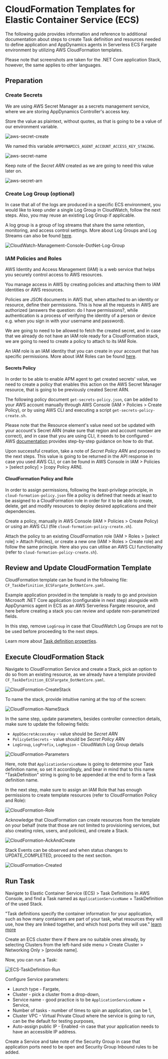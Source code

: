 # CloudFormation Templates for Elastic Container Service (ECS)

The following guide provides information and reference to additional documentation about steps to create Task definition and resources needed to define application and AppDynamics agents in Serverless ECS Fargate environment by utilizing AWS CloudFormation templates.

Please note that screenshots are taken for the .NET Core application Stack, however, the same applies to other languages.

## Preparation

### Create Secrets

We are using AWS Secret Manager as a secrets management service, where we are storing AppDynamics Controller's access key.

Store the value as plaintext, without quotes, as that is going to be a value of our environment variable.

![aws-secret-create](https://user-images.githubusercontent.com/23483887/101659141-a294aa00-3a3d-11eb-8890-45de5af81174.png)

We named this variable `APPDYNAMICS_AGENT_ACCOUNT_ACCESS_KEY_STAGING`.

![aws-secret-name](https://user-images.githubusercontent.com/23483887/101659151-a45e6d80-3a3d-11eb-8e3f-054e94dd124e.png)

Keep note of the *Secret ARN* created as we are going to need this value later on.

![aws-secret-arn](https://user-images.githubusercontent.com/23483887/101660379-04094880-3a3f-11eb-9318-21cbfa9edb5f.png)

### Create Log Group (optional)

In case that all of the logs are produced in a specific ECS environment, you would like to keep under a single Log Group in CloudWatch, follow the next steps. Also, you may reuse an existing Log Group if applicable.

A log group is a group of log streams that share the same retention, monitoring, and access control settings. More about Log Groups and Log Streams can also be found [here](https://docs.aws.amazon.com/AmazonCloudWatch/latest/logs/Working-with-log-groups-and-streams.html).

![CloudWatch-Management-Console-DotNet-Log-Group](https://user-images.githubusercontent.com/23483887/101661164-dffa3700-3a3f-11eb-85b7-31e30e528b9d.png)

### IAM Policies and Roles

AWS Identity and Access Management (IAM) is a web service that helps you securely control access to AWS resources.

You manage access in AWS by creating policies and attaching them to IAM identities or AWS resources. 

Policies are JSON documents in AWS that, when attached to an identity or resource, define their permissions. This is how all the requests in AWS are authorized (answers the question: do I have permissions?, while authentication is a process of verifying the identity of a person or device e.g. when you sign in with your username and password).

We are going to need to be allowed to fetch the created secret, and in case that we already do not have an IAM role ready for a CloudFormation stack, we are going to need to create a policy to attach to its IAM Role. 

An IAM role is an IAM identity that you can create in your account that has specific permissions. More about IAM Roles can be found [here](https://docs.aws.amazon.com/IAM/latest/UserGuide/id_roles.html).

#### Secrets Policy

In order to be able to enable APM agent to get created secrets' value, we need to create a policy that enables this action on the AWS Secret Manager resource, that is going to be previously created Secret ARN.

The following policy document `get-secrets-policy.json`, can be added to your AWS account manually through AWS Console (IAM > Policies > Create Policy), or by using AWS CLI and executing a script `get-secrets-policy-create.sh`.

Please note that the Resource element's value need sot be updated with your account's Secret ARN (make sure that region and account number are correct), and in case that you are using CLI, it needs to be configured - AWS [documentation](https://docs.aws.amazon.com/cli/latest/userguide/install-cliv2.html) provides step-by-step guidance on how to do that.

Upon successful creation, take a note of *Secret Policy ARN* and proceed to the next steps. This value is going to be returned in the API response in case you used AWS CLI, or can be found in AWS Console in IAM > Policies > [select policy] > [copy Policy ARN].

#### CloudFormation Policy and Role

In order to assign permissions, following the least-privilege principle, in `cloud-formation-policy.json` file a policy is defined that needs at least to be assigned to a CloudFormation role in order for it to be able to create, delete, get and modify resources to deploy desired applications and their dependencies.

Create a policy, manually in AWS Console (IAM > Policies > Create Policy) or using an AWS CLI (file `cloud-formation-policy-create.sh`).

Attach the policy to an existing CloudFormation role (IAM > Roles > [select role] > Attach Policies), or create a new one (IAM > Roles > Create role) and follow the same principle. Here also you can utilise an AWS CLI functionality (refer to `cloud-formation-policy-create.sh`).

## Review and Update CloudFormation Template

CloudFormation template can be found in the following file: `CF_TaskDefinition_ECSFargate_DotNetCore.yaml`.

Example application provided in the template is ready to go and provision Microsoft .NET Core application (configurable in next step) alongside with AppDynamics agent in ECS as an AWS Serverless Fargate resource, and here before creating a stack you can review and update non-parametrized fields.

In this step, remove `LogGroup` in case that CloudWatch Log Groups are not to be used before proceeding to the next steps.

Learn more about [Task definition properties](https://docs.aws.amazon.com/AWSCloudFormation/latest/UserGuide/aws-resource-ecs-taskdefinition.html).

## Execute CloudFormation Stack 

Navigate to CloudFormation Service and create a Stack, pick an option to do so from an existing resource, as we already have a template provided `CF_TaskDefinition_ECSFargate_DotNetCore.yaml`.

![CloudFormation-CreateStack](https://user-images.githubusercontent.com/23483887/101669603-1341c380-3a4a-11eb-947c-4c540032391e.png)

To name the stack, provide intuitive naming at the top of the screen:

![CloudFormation-NameStack](https://user-images.githubusercontent.com/23483887/101670344-f1950c00-3a4a-11eb-9213-9780fdb39454.png)

In the same step, update parameters, besides controller connection details, make sure to update the following fields:
- `AppDSecretAccessKey` - value should be *Secret ARN* 
- `PolicyGetSecrets` - value should be *Secret Policy ARN*
- `LogGroup`, `LogPrefix`, `LogRegion` - CloudWatch Log Group details

![CloudFormation-Parameters](https://user-images.githubusercontent.com/23483887/101676355-f8c01800-3a52-11eb-84f9-07ba9a91c999.png)

Here, note that `ApplicationServiceName` is going to determine your Task definition name, so set it accordingly, and bear in mind that to this name "TaskDefinition" string is going to be appended at the end to form a Task definition name.

In the next step, make sure to assign an IAM Role that has enough permissions to create template resources (refer to CloudFormation Policy and Role):

![CloudFormation-Role](https://user-images.githubusercontent.com/23483887/101676585-43da2b00-3a53-11eb-8449-65964d507dd3.png)

Acknowledge that CloudFormation can create resources from the template on your behalf (note that those are not limited to provisioning services, but also creating roles, users, and policies), and create a Stack.

![CloudFormation-AckAndCreate](https://user-images.githubusercontent.com/23483887/101676206-c6161f80-3a52-11eb-9443-5617175429d5.png)

Stack Events can be observed and when status changes to UPDATE_COMPLETED, proceed to the next section.

![CloudFormation-Created](https://user-images.githubusercontent.com/23483887/101676729-771cba00-3a53-11eb-83e2-4150293adc32.png)

## Run Task

Navigate to Elastic Container Service (ECS) > Task Definitions in AWS Console, and find a Task named as `ApplicationServiceName` + TaskDefinition of the used Stack. 

"Task definitions specify the container information for your application, such as how many containers are part of your task, what resources they will use, how they are linked together, and which host ports they will use." [learn more](https://docs.aws.amazon.com/AmazonECS/latest/developerguide/task_definitions.html)

Create an ECS cluster there if there are no suitable ones already, by selecting Clusters from the left-hand side menu > Create Cluster > Networking Only > [provide name].

Now, you can run a Task:

![ECS-TaskDefinition-Run](https://user-images.githubusercontent.com/23483887/101673199-c7454d80-3a4e-11eb-8553-931439a2a15e.png)

Configure Service parameters:
- Launch type - Fargate,
- Cluster - pick a cluster from a drop-down,
- Service name - good practice is to be `ApplicationServiceName` + Service,
- Number of tasks - number of times to spin an application, can be 1,
- Cluster VPC - Virtual Private Cloud where the service is going to run, can be the default for testing purposes,
- Auto-assign public IP - Enabled -in case that your application needs to have an accessible IP address.

Create a Service and take note of the Security Group in case that application ports need to be open and Security Group Inbound rules to be added.
